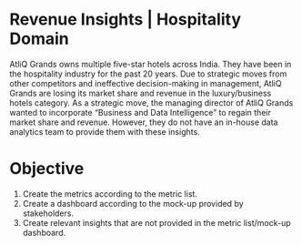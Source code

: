# Revenue Insights | Hospitality Domain

AtliQ Grands owns multiple five-star hotels across India. They have been in the hospitality industry for the past 20 years. Due to strategic moves from other competitors and ineffective decision-making in management, AtliQ Grands are losing its market share and revenue in the luxury/business hotels category. As a strategic move, the managing director of AtliQ Grands wanted to incorporate “Business and Data Intelligence” to regain their market share and revenue. However, they do not have an in-house data analytics team to provide them with these insights.

# Objective

1. Create the metrics according to the metric list.
2. Create a dashboard according to the mock-up provided by stakeholders.
3. Create relevant insights that are not provided in the metric list/mock-up dashboard.
